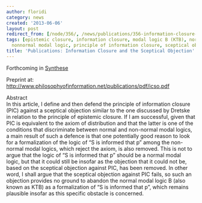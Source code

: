 ```yaml
---
author: floridi
category: news
created: '2013-06-06'
layout: post
redirect_from: [/node/356/, /news/publications/356-information-closure-and-sceptical-objection/]
tags: [epistemic closure, information closure, modal logic B (KTB), normal modal logic,
  nonnormal modal logic, principle of information closure, sceptical objection]
title: 'Publications: Information Closure and the Sceptical Objection'
---
```

Forthcoming in
[Synthese](http://www.springer.com/philosophy/epistemology+and+philosophy+of+science/journal/11229)

Preprint at: http://www.philosophyofinformation.net/publications/pdf/icso.pdf

Abstract  
In this article, I define and then defend the principle of information closure
(PIC) against a sceptical objection similar to the one discussed by Dretske in
relation to the principle of epistemic closure. If I am successful, given that
PIC is equivalent to the axiom of distribution and that the latter is one of
the conditions that discriminate between normal and non-normal modal logics, a
main result of such a defence is that one potentially good reason to look for
a formalization of the logic of “S is informed that p” among the non-normal
modal logics, which reject the axiom, is also removed. This is not to argue
that the logic of “S is informed that p” should be a normal modal logic, but
that it could still be insofar as the objection that it could not be, based on
the sceptical objection against PIC, has been removed. In other word, I shall
argue that the sceptical objection against PIC fails, so such an objection
provides no ground to abandon the normal modal  logic B (also known as KTB) as
a formalization of “S is informed that p”, which remains plausible insofar as
this specific obstacle is concerned.

